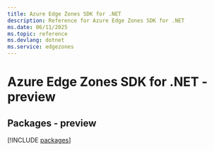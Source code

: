 ```yaml
---
title: Azure Edge Zones SDK for .NET
description: Reference for Azure Edge Zones SDK for .NET
ms.date: 06/11/2025
ms.topic: reference
ms.devlang: dotnet
ms.service: edgezones
---
```

# Azure Edge Zones SDK for .NET - preview
## Packages - preview
[!INCLUDE [packages](edge-zones-index.md)]